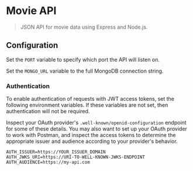 # Movie API

> JSON API for movie data using Express and Node.js.

## Configuration

Set the `PORT` variable to specify which port the API will listen on.

Set the `MONGO_URL` variable to the full MongoDB connection string.

### Authentication

To enable authentication of requests with JWT access tokens, set the following environment variables.
If these variables are not set, then authentication will not be required.

Inspect your OAuth provider's `.well-known/openid-configuration` endpoint for some of these details.
You may also want to set up your OAuth provider to work with Postman, and inspect the access tokens to determine the appropriate issuer and audience according to your provider's behavior.

```
AUTH_ISSUER=https://YOUR_ISSUER_DOMAIN
AUTH_JWKS_URI=https://URI-TO-WELL-KNOWN-JWKS-ENDPOINT
AUTH_AUDIENCE=https://my-api.com
```
